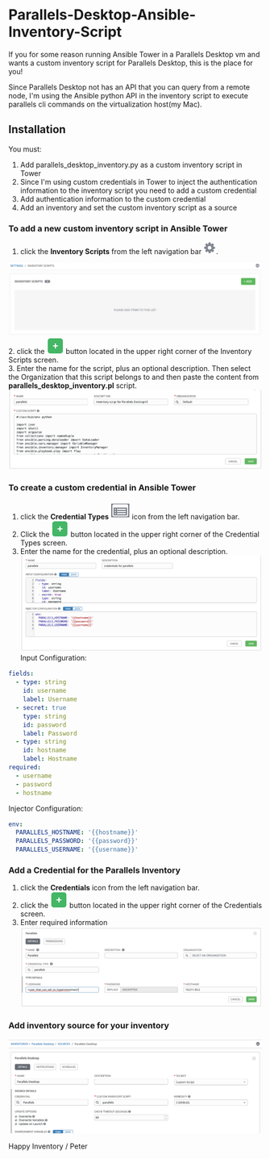 # Parallels-Desktop-Ansible-Inventory-Script
If you for some reason running Ansible Tower in a Parallels Desktop vm and wants a custom inventory script for Parallels Desktop, this is the place for you!

Since Parallels Desktop not has an API that you can query from a remote node, I'm using the Ansible python API in the inventory script to execute parallels cli commands on the virtualization host(my Mac).
## Installation
You must:
1. Add parallels_desktop_inventory.py as a custom inventory script in Tower
2. Since I'm using custom credentials in Tower to  inject the authentication information to the inventory script you need to add a custom credential
3. Add authentication information to the custom credential
4. Add an inventory and set the custom inventory script as a source
### To add a new custom inventory script in Ansible Tower
1. click the **Inventory Scripts** from the left navigation bar ![Alt text](images/wheel.png?raw=true "settings").

![Alt text](images/inventory-scripts.png?raw=true "settings")
2. click the ![Add](images/add-button.png?raw=true "settings") button located in the upper right corner of the Inventory Scripts screen.   
3. Enter the name for the script, plus an optional description. Then select the Organization that this script belongs to and then paste the content from **parallels_desktop_inventory.pl** script.
![Alt text](images/add_script.png?raw=true "add script")
### To create a custom credential in Ansible Tower
1.  click the **Credential Types** ![Alt text](images/credential-types-icon.png?raw=true "Credential Types") icon from the left navigation bar.
2. Click the ![Add](images/add-button.png?raw=true "settings") button located in the upper right corner of the Credential Types screen.    
3. Enter the name for the credential, plus an optional description.
![Alt text](images/credential.png?raw=true "Credential Types")
Input Configuration:
```yaml
fields:
  - type: string
    id: username
    label: Username
  - secret: true
    type: string
    id: password
    label: Password
  - type: string
    id: hostname
    label: Hostname
required:
  - username
  - password
  - hostname
```
Injector Configuration:
```yaml
env:
  PARALLELS_HOSTNAME: '{{hostname}}'
  PARALLELS_PASSWORD: '{{password}}'
  PARALLELS_USERNAME: '{{username}}'
```
### Add a Credential for the Parallels Inventory
1. click the **Credentials** icon from the left navigation bar.   
2. click the ![Add](images/add-button.png?raw=true "settings") button located in the upper right corner of the Credentials screen.
3. Enter required information
![Add](images/credentials.png?raw=true "settings")
### Add inventory source for your inventory
![Add](images/inventory-source.png?raw=true "settings")

Happy Inventory / Peter
